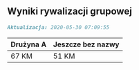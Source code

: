 ## Wyniki rywalizacji grupowej

```markdown
Aktualizacja: 2020-05-30 07:09:55
```

Drużyna A | Jeszcze bez nazwy
------------ | -------------
 67 KM | 51 KM
